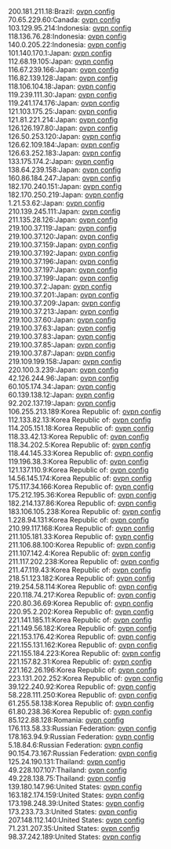 200.181.211.18:Brazil: [ovpn config](vpn/200_181_211_18.ovpn)  
70.65.229.60:Canada: [ovpn config](vpn/70_65_229_60.ovpn)  
103.129.95.214:Indonesia: [ovpn config](vpn/103_129_95_214.ovpn)  
118.136.76.28:Indonesia: [ovpn config](vpn/118_136_76_28.ovpn)  
140.0.205.22:Indonesia: [ovpn config](vpn/140_0_205_22.ovpn)  
101.140.170.1:Japan: [ovpn config](vpn/101_140_170_1.ovpn)  
112.68.19.105:Japan: [ovpn config](vpn/112_68_19_105.ovpn)  
116.67.239.166:Japan: [ovpn config](vpn/116_67_239_166.ovpn)  
116.82.139.128:Japan: [ovpn config](vpn/116_82_139_128.ovpn)  
118.106.104.18:Japan: [ovpn config](vpn/118_106_104_18.ovpn)  
119.239.111.30:Japan: [ovpn config](vpn/119_239_111_30.ovpn)  
119.241.174.176:Japan: [ovpn config](vpn/119_241_174_176.ovpn)  
121.103.175.25:Japan: [ovpn config](vpn/121_103_175_25.ovpn)  
121.81.221.214:Japan: [ovpn config](vpn/121_81_221_214.ovpn)  
126.126.197.80:Japan: [ovpn config](vpn/126_126_197_80.ovpn)  
126.50.253.120:Japan: [ovpn config](vpn/126_50_253_120.ovpn)  
126.62.109.184:Japan: [ovpn config](vpn/126_62_109_184.ovpn)  
126.63.252.183:Japan: [ovpn config](vpn/126_63_252_183.ovpn)  
133.175.174.2:Japan: [ovpn config](vpn/133_175_174_2.ovpn)  
138.64.239.158:Japan: [ovpn config](vpn/138_64_239_158.ovpn)  
160.86.184.247:Japan: [ovpn config](vpn/160_86_184_247.ovpn)  
182.170.240.151:Japan: [ovpn config](vpn/182_170_240_151.ovpn)  
182.170.250.219:Japan: [ovpn config](vpn/182_170_250_219.ovpn)  
1.21.53.62:Japan: [ovpn config](vpn/1_21_53_62.ovpn)  
210.139.245.111:Japan: [ovpn config](vpn/210_139_245_111.ovpn)  
211.135.28.126:Japan: [ovpn config](vpn/211_135_28_126.ovpn)  
219.100.37.119:Japan: [ovpn config](vpn/219_100_37_119.ovpn)  
219.100.37.120:Japan: [ovpn config](vpn/219_100_37_120.ovpn)  
219.100.37.159:Japan: [ovpn config](vpn/219_100_37_159.ovpn)  
219.100.37.192:Japan: [ovpn config](vpn/219_100_37_192.ovpn)  
219.100.37.196:Japan: [ovpn config](vpn/219_100_37_196.ovpn)  
219.100.37.197:Japan: [ovpn config](vpn/219_100_37_197.ovpn)  
219.100.37.199:Japan: [ovpn config](vpn/219_100_37_199.ovpn)  
219.100.37.2:Japan: [ovpn config](vpn/219_100_37_2.ovpn)  
219.100.37.201:Japan: [ovpn config](vpn/219_100_37_201.ovpn)  
219.100.37.209:Japan: [ovpn config](vpn/219_100_37_209.ovpn)  
219.100.37.213:Japan: [ovpn config](vpn/219_100_37_213.ovpn)  
219.100.37.60:Japan: [ovpn config](vpn/219_100_37_60.ovpn)  
219.100.37.63:Japan: [ovpn config](vpn/219_100_37_63.ovpn)  
219.100.37.83:Japan: [ovpn config](vpn/219_100_37_83.ovpn)  
219.100.37.85:Japan: [ovpn config](vpn/219_100_37_85.ovpn)  
219.100.37.87:Japan: [ovpn config](vpn/219_100_37_87.ovpn)  
219.109.199.158:Japan: [ovpn config](vpn/219_109_199_158.ovpn)  
220.100.3.239:Japan: [ovpn config](vpn/220_100_3_239.ovpn)  
42.126.244.96:Japan: [ovpn config](vpn/42_126_244_96.ovpn)  
60.105.174.34:Japan: [ovpn config](vpn/60_105_174_34.ovpn)  
60.139.138.12:Japan: [ovpn config](vpn/60_139_138_12.ovpn)  
92.202.137.19:Japan: [ovpn config](vpn/92_202_137_19.ovpn)  
106.255.213.189:Korea Republic of: [ovpn config](vpn/106_255_213_189.ovpn)  
112.133.82.13:Korea Republic of: [ovpn config](vpn/112_133_82_13.ovpn)  
114.205.151.18:Korea Republic of: [ovpn config](vpn/114_205_151_18.ovpn)  
118.33.42.13:Korea Republic of: [ovpn config](vpn/118_33_42_13.ovpn)  
118.34.202.5:Korea Republic of: [ovpn config](vpn/118_34_202_5.ovpn)  
118.44.145.33:Korea Republic of: [ovpn config](vpn/118_44_145_33.ovpn)  
119.196.38.3:Korea Republic of: [ovpn config](vpn/119_196_38_3.ovpn)  
121.137.110.9:Korea Republic of: [ovpn config](vpn/121_137_110_9.ovpn)  
14.56.145.174:Korea Republic of: [ovpn config](vpn/14_56_145_174.ovpn)  
175.117.34.166:Korea Republic of: [ovpn config](vpn/175_117_34_166.ovpn)  
175.212.195.36:Korea Republic of: [ovpn config](vpn/175_212_195_36.ovpn)  
182.214.137.86:Korea Republic of: [ovpn config](vpn/182_214_137_86.ovpn)  
183.106.105.238:Korea Republic of: [ovpn config](vpn/183_106_105_238.ovpn)  
1.228.94.131:Korea Republic of: [ovpn config](vpn/1_228_94_131.ovpn)  
210.99.117.168:Korea Republic of: [ovpn config](vpn/210_99_117_168.ovpn)  
211.105.181.33:Korea Republic of: [ovpn config](vpn/211_105_181_33.ovpn)  
211.106.88.100:Korea Republic of: [ovpn config](vpn/211_106_88_100.ovpn)  
211.107.142.4:Korea Republic of: [ovpn config](vpn/211_107_142_4.ovpn)  
211.117.202.238:Korea Republic of: [ovpn config](vpn/211_117_202_238.ovpn)  
211.47.119.43:Korea Republic of: [ovpn config](vpn/211_47_119_43.ovpn)  
218.51.123.182:Korea Republic of: [ovpn config](vpn/218_51_123_182.ovpn)  
219.254.58.114:Korea Republic of: [ovpn config](vpn/219_254_58_114.ovpn)  
220.118.74.217:Korea Republic of: [ovpn config](vpn/220_118_74_217.ovpn)  
220.80.36.69:Korea Republic of: [ovpn config](vpn/220_80_36_69.ovpn)  
220.95.2.202:Korea Republic of: [ovpn config](vpn/220_95_2_202.ovpn)  
221.141.185.11:Korea Republic of: [ovpn config](vpn/221_141_185_11.ovpn)  
221.149.56.182:Korea Republic of: [ovpn config](vpn/221_149_56_182.ovpn)  
221.153.176.42:Korea Republic of: [ovpn config](vpn/221_153_176_42.ovpn)  
221.155.131.162:Korea Republic of: [ovpn config](vpn/221_155_131_162.ovpn)  
221.155.184.223:Korea Republic of: [ovpn config](vpn/221_155_184_223.ovpn)  
221.157.82.31:Korea Republic of: [ovpn config](vpn/221_157_82_31.ovpn)  
221.162.26.196:Korea Republic of: [ovpn config](vpn/221_162_26_196.ovpn)  
223.131.202.252:Korea Republic of: [ovpn config](vpn/223_131_202_252.ovpn)  
39.122.240.92:Korea Republic of: [ovpn config](vpn/39_122_240_92.ovpn)  
58.228.111.250:Korea Republic of: [ovpn config](vpn/58_228_111_250.ovpn)  
61.255.58.138:Korea Republic of: [ovpn config](vpn/61_255_58_138.ovpn)  
61.80.238.36:Korea Republic of: [ovpn config](vpn/61_80_238_36.ovpn)  
85.122.88.128:Romania: [ovpn config](vpn/85_122_88_128.ovpn)  
176.113.58.33:Russian Federation: [ovpn config](vpn/176_113_58_33.ovpn)  
178.163.94.9:Russian Federation: [ovpn config](vpn/178_163_94_9.ovpn)  
5.18.84.6:Russian Federation: [ovpn config](vpn/5_18_84_6.ovpn)  
90.154.73.167:Russian Federation: [ovpn config](vpn/90_154_73_167.ovpn)  
125.24.190.131:Thailand: [ovpn config](vpn/125_24_190_131.ovpn)  
49.228.107.107:Thailand: [ovpn config](vpn/49_228_107_107.ovpn)  
49.228.138.75:Thailand: [ovpn config](vpn/49_228_138_75.ovpn)  
139.180.147.96:United States: [ovpn config](vpn/139_180_147_96.ovpn)  
163.182.174.159:United States: [ovpn config](vpn/163_182_174_159.ovpn)  
173.198.248.39:United States: [ovpn config](vpn/173_198_248_39.ovpn)  
173.233.73.3:United States: [ovpn config](vpn/173_233_73_3.ovpn)  
207.148.112.140:United States: [ovpn config](vpn/207_148_112_140.ovpn)  
71.231.207.35:United States: [ovpn config](vpn/71_231_207_35.ovpn)  
98.37.242.189:United States: [ovpn config](vpn/98_37_242_189.ovpn)  
